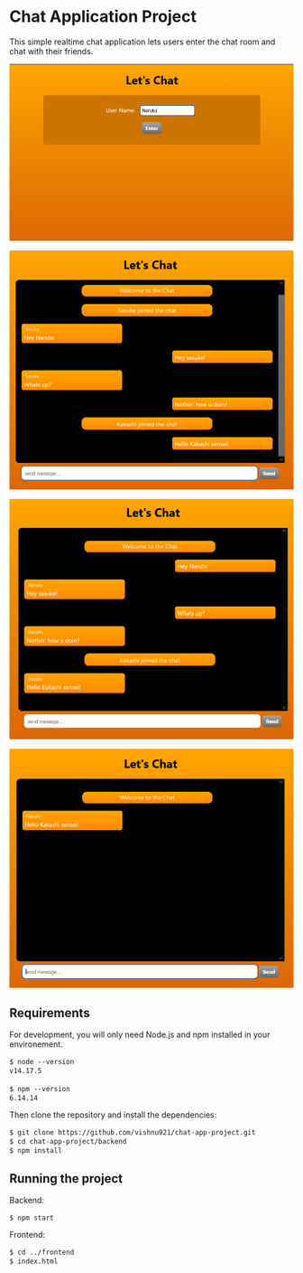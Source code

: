 # Chat Application Project

This simple realtime chat application lets users enter the chat room and chat with their friends.

![Screenshot of demo](./screenshots/enter.PNG)

![Screenshot of demo](./screenshots/user1.PNG)

![Screenshot of demo](./screenshots/user2.PNG)

![Screenshot of demo](./screenshots/user3.PNG)

## Requirements

For development, you will only need Node.js and npm installed in your environement.

```
$ node --version
v14.17.5

$ npm --version
6.14.14
```

Then clone the repository and install the dependencies:

```
$ git clone https://github.com/vishnu921/chat-app-project.git
$ cd chat-app-project/backend
$ npm install
```

## Running the project

Backend:

```
$ npm start
```

Frontend:

```
$ cd ../frontend
$ index.html
```
